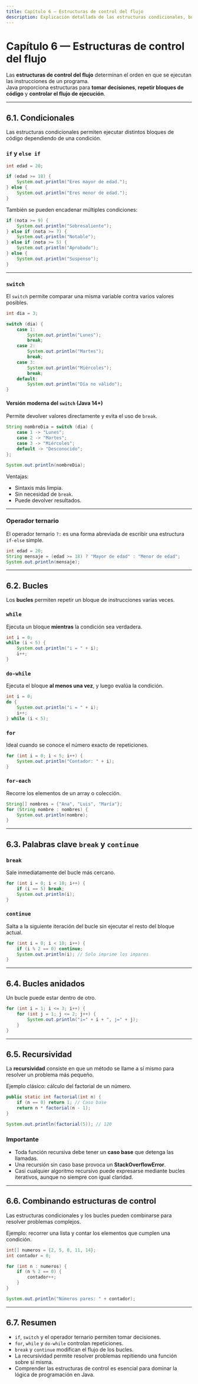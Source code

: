 ```yaml
---
title: Capítulo 6 — Estructuras de control del flujo
description: Explicación detallada de las estructuras condicionales, bucles, operadores de control y recursividad en Java.
---
```


# Capítulo 6 — Estructuras de control del flujo

Las **estructuras de control del flujo** determinan el orden en que se ejecutan las instrucciones de un programa.  
Java proporciona estructuras para **tomar decisiones**, **repetir bloques de código** y **controlar el flujo de ejecución**.

---

## 6.1. Condicionales

Las estructuras condicionales permiten ejecutar distintos bloques de código dependiendo de una condición.

### `if` y `else if`

```java
int edad = 20;

if (edad >= 18) {
    System.out.println("Eres mayor de edad.");
} else {
    System.out.println("Eres menor de edad.");
}
```

También se pueden encadenar múltiples condiciones:

```java
if (nota >= 9) {
    System.out.println("Sobresaliente");
} else if (nota >= 7) {
    System.out.println("Notable");
} else if (nota >= 5) {
    System.out.println("Aprobado");
} else {
    System.out.println("Suspenso");
}
```

---

### `switch`

El `switch` permite comparar una misma variable contra varios valores posibles.

```java
int dia = 3;

switch (dia) {
    case 1:
        System.out.println("Lunes");
        break;
    case 2:
        System.out.println("Martes");
        break;
    case 3:
        System.out.println("Miércoles");
        break;
    default:
        System.out.println("Día no válido");
}
```

#### Versión moderna del `switch` (Java 14+)

Permite devolver valores directamente y evita el uso de `break`.

```java
String nombreDia = switch (dia) {
    case 1 -> "Lunes";
    case 2 -> "Martes";
    case 3 -> "Miércoles";
    default -> "Desconocido";
};

System.out.println(nombreDia);
```

Ventajas:
- Sintaxis más limpia.
- Sin necesidad de `break`.
- Puede devolver resultados.

---

### Operador ternario

El operador ternario `?:` es una forma abreviada de escribir una estructura `if-else` simple.

```java
int edad = 20;
String mensaje = (edad >= 18) ? "Mayor de edad" : "Menor de edad";
System.out.println(mensaje);
```

---

## 6.2. Bucles

Los **bucles** permiten repetir un bloque de instrucciones varias veces.

### `while`

Ejecuta un bloque **mientras** la condición sea verdadera.

```java
int i = 0;
while (i < 5) {
    System.out.println("i = " + i);
    i++;
}
```

### `do-while`

Ejecuta el bloque **al menos una vez**, y luego evalúa la condición.

```java
int i = 0;
do {
    System.out.println("i = " + i);
    i++;
} while (i < 5);
```

### `for`

Ideal cuando se conoce el número exacto de repeticiones.

```java
for (int i = 0; i < 5; i++) {
    System.out.println("Contador: " + i);
}
```

### `for-each`

Recorre los elementos de un array o colección.

```java
String[] nombres = {"Ana", "Luis", "María"};
for (String nombre : nombres) {
    System.out.println(nombre);
}
```

---

## 6.3. Palabras clave `break` y `continue`

### `break`
Sale inmediatamente del bucle más cercano.

```java
for (int i = 0; i < 10; i++) {
    if (i == 5) break;
    System.out.println(i);
}
```

### `continue`
Salta a la siguiente iteración del bucle sin ejecutar el resto del bloque actual.

```java
for (int i = 0; i < 10; i++) {
    if (i % 2 == 0) continue;
    System.out.println(i); // Solo imprime los impares
}
```

---

## 6.4. Bucles anidados

Un bucle puede estar dentro de otro.

```java
for (int i = 1; i <= 3; i++) {
    for (int j = 1; j <= 2; j++) {
        System.out.println("i=" + i + ", j=" + j);
    }
}
```

---

## 6.5. Recursividad

La **recursividad** consiste en que un método se llame a sí mismo para resolver un problema más pequeño.

Ejemplo clásico: cálculo del factorial de un número.

```java
public static int factorial(int n) {
    if (n == 0) return 1; // Caso base
    return n * factorial(n - 1);
}
```

```java
System.out.println(factorial(5)); // 120
```

### Importante
- Toda función recursiva debe tener un **caso base** que detenga las llamadas.  
- Una recursión sin caso base provoca un **StackOverflowError**.  
- Casi cualquier algoritmo recursivo puede expresarse mediante bucles iterativos, aunque no siempre con igual claridad.

---

## 6.6. Combinando estructuras de control

Las estructuras condicionales y los bucles pueden combinarse para resolver problemas complejos.

Ejemplo: recorrer una lista y contar los elementos que cumplen una condición.

```java
int[] numeros = {2, 5, 8, 11, 14};
int contador = 0;

for (int n : numeros) {
    if (n % 2 == 0) {
        contador++;
    }
}

System.out.println("Números pares: " + contador);
```

---

## 6.7. Resumen

- `if`, `switch` y el operador ternario permiten tomar decisiones.  
- `for`, `while` y `do-while` controlan repeticiones.  
- `break` y `continue` modifican el flujo de los bucles.  
- La recursividad permite resolver problemas repitiendo una función sobre sí misma.  
- Comprender las estructuras de control es esencial para dominar la lógica de programación en Java.
